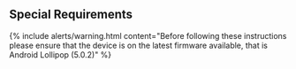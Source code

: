 ## Special Requirements
{% include alerts/warning.html content="Before following these instructions please ensure that the device is on the latest firmware available, that is Android Lollipop (5.0.2)" %}
